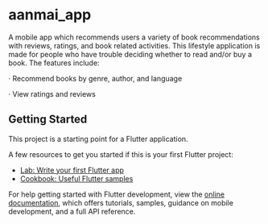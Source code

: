 # aanmai_app

A mobile app which recommends users a variety of book recommendations with reviews, ratings, and book related activities. This lifestyle application is made for people who have trouble deciding whether to read and/or buy a book. The features include:

· Recommend books by genre, author, and language

· View ratings and reviews

## Getting Started

This project is a starting point for a Flutter application.

A few resources to get you started if this is your first Flutter project:

- [Lab: Write your first Flutter app](https://docs.flutter.dev/get-started/codelab)
- [Cookbook: Useful Flutter samples](https://docs.flutter.dev/cookbook)

For help getting started with Flutter development, view the
[online documentation](https://docs.flutter.dev/), which offers tutorials,
samples, guidance on mobile development, and a full API reference.

